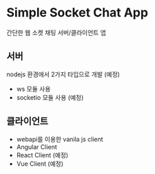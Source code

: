 # Simple Socket Chat App

간단한 웹 소켓 채팅 서버/클라이언트 앱

## 서버

nodejs 환경에서 2가지 타입으로 개발 (예정)

- ws 모듈 사용
- socketio 모듈 사용 (예정)

## 클라이언트

- webapi를 이용한 vanila js client
- Angular Client
- React Client (예정)
- Vue Client (예정)
